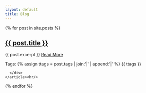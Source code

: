 ```yaml
---
layout: default
title: Blog
---
```


<div class="posts">
  {% for post in site.posts %}
    <article class="post">
      <h1><a href="{{ site.baseurl }}{{ post.url }}">{{ post.title }}</a></h1>
      <div class="entry">
        {{ post.excerpt }} <a href="{{ site.baseurl }}{{ post.url }}" class="read-more">Read More</a>
        <p> Tags:
        {% assign ttags = post.tags | join:'|' | append:'|' %}
        {{ ttags }}
        </p>

      </div>
    </article><hr/>
  {% endfor %}
</div>
